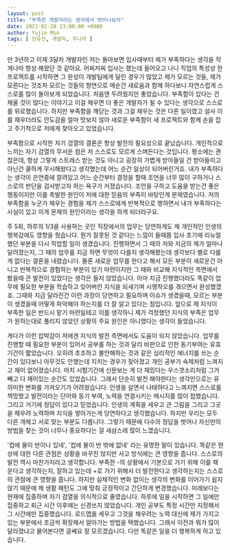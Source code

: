 ```yaml
---
layout: post
title: "부족한 개발자라는 생각에서 벗어나보자"
date: 2021-02-28 23:00:00 +0900
author: Yujin Min
tags: [ 민유진, 개발자, 주니어 ]
---
```


만 3년하고 이제 3달차 개발자인 저는 돌아보면 입사때부터 제가 부족하다는 생각을 작게나마 항상 해왔던 것 같아요. 어찌저찌 입사는 했는데 들어오고 나니 직업의 특성상 한 프로젝트를 시작하면 그 완성이 개발팀에게 달린 경우가 많았고 제가 모르는 것들, 제가 모른다는 것조차 모르는 것들의 향연으로 매순간 새로움과 함께 하다보니 자연스럽게 스스로를 많이 돌아보게 되었습니다. 처음엔 두려웠지만 좋았습니다. 부족함이 있다는 건 채울 것이 많다는 이야기고 이걸 채우면 더 좋은 개발자가 될 수 있다는 생각으로 스스로를 위로했습니다. 하지만 부족함을 깨닫는 것과 그걸 채우는 것은 다른 일이였고 설사 이를 채우더라도 안도감을 얼마 맛보지 않아 새로운 부족함이 새 프로젝트와 함께 손을 잡고 주기적으로 저에게 찾아오고 있었습니다.

부족함으로 시작한 자기 검열의 결론은 항상 발전의 필요성으로 끝났습니다. 개인적으로 느끼는 자기 검열의 무서운 점은 저 스스로도 모르게 스며든다는 것입니다. 평소에는 괜찮은데, 항상 그렇게 스트레스 받는 것도 아니고 굉장히 가볍게 받아들일 건 받아들이고 아닌건 쿨하게 무시해왔다고 생각했는데 어느 순간 일상이 되어버린거죠. 내가 부족하다는 생각이 은연중에 깔려있고 어느 순간부터 결정을 할때 조언을 너무 많이 구하거나 스스로의 판단을 검사받고자 하는 욕구가 커졌습니다. 조언을 구하고 도움을 받는건 좋은 행동이지만 이를 촉발한 원인이 저에 대한 믿음의 부족이 바탕인게 문제였습니다. 저의 부족함을 누군가 채우는 경험을 제가 스스로에게 반복적으로 행하면서 내가 부족하다는 사실이 있고 이게 문제의 원인이라는 생각을 하게 되더라구요.

주 5회, 하루의 1/3을 사용하는 곳인 직장에서의 업무는 당연하게도 제 개인적인 인생의 행복감에도 영향을 줬습니다. 뭔가 잘못된 것 같다는 느낌이 들때쯤 입사 초기에 리뉴얼 했던 부분을 다시 작업할 일이 생겼습니다. 진행하면서 그 때의 저와 지금의 제가 얼마나 달려졌는지, 그 때의 업무를 지금 하면 무엇이 다를지 생각해봤는데 생각보다 별로 다를게 없다는 결론을 내렸습니다. 물론 새로운 업무를 한다고 해서 모든 부분이 새로운건 아니고 반복적으로 경험하는 부분이 있기 마련이지만 그 때와 비교해 지식적인 측면에서 봤을때 큰 발전이 있었다는 생각은 들지 않았습니다. 아마 지금 진행했더라도 똑같이 업무에 필요한 부분을 학습하고 잊어버린 지식을 되새기며 시행착오를 겪으면서 완성했겠죠. 그때와 지금 달라진건 이런 과정이 당연하고 필요하며 이슈가 생겼을때, 모르는 부분이 생겼을때 어떻게 파악해야 하는지를 더 잘 알고 있다는 점입니다. 앞으로 제 지식이 부족한 일은 반드시 맡기 마련일테고 이를 생각하니 제가 걱정했던 지식의 부족은 업무가 원하는대로 풀리지 않았던 상황의 주요 원인은 아니였다는 생각이 들었습니다.

게다가 이런 압박감이 저에겐 지식의 발전 측면에서도 도움이 되지 않았습니다. 업무를 진행할 때 필요한 부분이 있어서 공부를 하는 것과 달리 비판으로 인한 동기부여는 유효기간이 짧았습니다. 오히려 초조하고 불안해하는 것과 같은 심리적인 에너지를 쓰는 순간이 있다보니 아무것도 안했는데 지치는 경우가 잦아졌고 개인 공부가 숙제처럼 느껴지고 재미 없어졌습니다. 마치 시험기간에 신문보는 게 더 재밌다는 우스갯소리처럼 그거빼고 다 재미있는 순간도 있었습니다. 그래서 단순히 발전 해야한다는 생각만으로는 유의미한 변화를 가져오기가 어려웠습니다. 인생을 살면서 나태하다고 느껴지면 스스로를 책망했고 발전이라는 단어와 동기 부여, 노력을 연결시키는 메시지를 많이 접했습니다. 그리고 거기에 정답이 있다고 믿었습니다. 인생의 계획을 세우고 큰 그림을 그리고 그곳을 채우려 노력하며 지식을 쌓아가는게 당연하다고 생각했습니다. 하지만 우리는 모두 다른 개체고 서로 맞는 부분도 다릅니다. 그렇기 때문에 다수의 정답을 벗어나 자신만의 방법을 찾는 것이 너무나 중요하다는 걸 새삼스레 많이 느꼈습니다.

'컵에 물이 반이나 있네', '컵에 물이 반 밖에 없네' 라는 유명한 말이 있습니다. 똑같은 현상에 대한 다른 관점은 상황을 바꾸진 않지만 사고 방식에는 큰 영향을 줍니다. 스스로의 발전 역시 마찬가지라고 생각합니다. 부족한 -의 상황에서 기본으로 가기 위해 이를 채운다고 생각하는지, 잘하고 있는데 +로 가기 위해서 더 발전한다고 생각하는지는 스스로의 관점에 큰 영향을 줍니다. 하지만 실제적인 변화 없이는 생각의 변화를 이어가기 쉽지 않기 때문에 제 생활 패턴도 그에 맞춰 긍정적이고 간단하게 변경했습니다. 미래보다는 현재에 집중하며 자기 검열을 의식적으로 줄였습니다. 하루에 일을 시작하면 그 일에만 집중하고 퇴근 시간 이후에는 신경쓰지 않았습니다. 개인 공부도 특정 시간만 지정해서 그 시간에만 집중했습니다. 로드맵을 세우고 그것을 채우려는 노력 대신에 제가 가지고 있는 부분에서 조금씩 확장해서 알아가는 방법을 택했습니다. 그래서 이전과 뭐가 많이 달라졌냐고 물어본다면 글쎄요 잘 모르겠습니다. 다만 똑같은 일을 더 행복하게 하고 있습니다.


